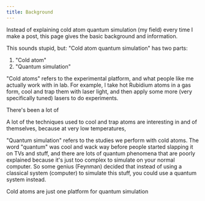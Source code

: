 ```yaml
---
title: Background
---
```


Instead of explaining cold atom quantum simulation (my field) every time I make a post, this page gives the basic background and information.

This sounds stupid, but: "Cold atom quantum simulation" has two parts:
1. "Cold atom"
2. "Quantum simulation"

"Cold atoms" refers to the experimental platform, and what people like me actually work with in lab. For example, I take hot Rubidium atoms in a gas form, cool and trap them with laser light, and then apply some more (very specifically tuned) lasers to do experiments.

There's been a lot of



A lot of the techniques used to cool and trap atoms are interesting in and of themselves, because at very low temperatures, 

"Quantum simulation" refers to the studies we perform with cold atoms. The word "quantum" was cool and wack way before people started slapping it on TVs and stuff, and there are lots of quantum phenomena that are poorly explained because it's just too complex to simulate on your normal computer. So some genius (Feynman) decided that instead of using a classical system (computer) to simulate this stuff, you could use a quantum system instead.

Cold atoms are just one platform for quantum simulation
